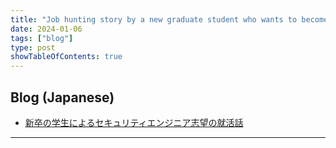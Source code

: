 ```yaml
---
title: "Job hunting story by a new graduate student who wants to become a Security Engineer"
date: 2024-01-06
tags: ["blog"]
type: post
showTableOfContents: true
---
```


## Blog (Japanese)
- [新卒の学生によるセキュリティエンジニア志望の就活話](https://scgajge12.hatenablog.com/entry/student_security_engineer_job)

---
